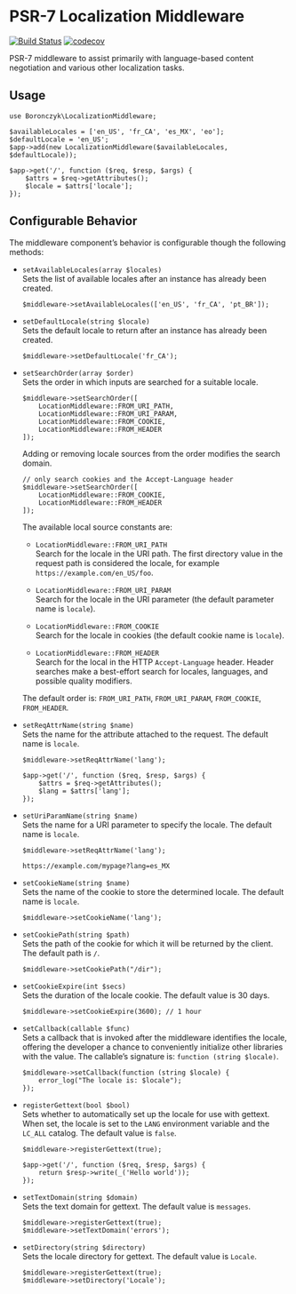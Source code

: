 # PSR-7 Localization Middleware

[![Build Status](https://travis-ci.org/tboronczyk/localization-middleware.svg?branch=master)](https://travis-ci.org/tboronczyk/localization-middleware) [![codecov](https://codecov.io/gh/tboronczyk/localization-middleware/branch/master/graph/badge.svg)](https://codecov.io/gh/tboronczyk/localization-middleware)

PSR-7 middleware to assist primarily with language-based content negotiation
and various other localization tasks.

## Usage

    use Boronczyk\LocalizationMiddleware;

    $availableLocales = ['en_US', 'fr_CA', 'es_MX', 'eo'];
    $defaultLocale = 'en_US';
    $app->add(new LocalizationMiddleware($availableLocales, $defaultLocale));

    $app->get('/', function ($req, $resp, $args) {
        $attrs = $req->getAttributes();
        $locale = $attrs['locale'];
    });

## Configurable Behavior

The middleware component’s behavior is configurable though the following
methods:

  * `setAvailableLocales(array $locales)`  
    Sets the list of available locales after an instance has already been
    created.

        $middleware->setAvailableLocales(['en_US', 'fr_CA', 'pt_BR']);

  * `setDefaultLocale(string $locale)`  
    Sets the default locale to return after an instance has already been
    created.

        $middleware->setDefaultLocale('fr_CA');

  * `setSearchOrder(array $order)`  
    Sets the order in which inputs are searched for a suitable locale.

        $middleware->setSearchOrder([
            LocationMiddleware::FROM_URI_PATH,
            LocationMiddleware::FROM_URI_PARAM,
            LocationMiddleware::FROM_COOKIE,
            LocationMiddleware::FROM_HEADER
        ]);

    Adding or removing locale sources from the order modifies the search
    domain.

        // only search cookies and the Accept-Language header
        $middleware->setSearchOrder([
            LocationMiddleware::FROM_COOKIE,
            LocationMiddleware::FROM_HEADER
        ]);

    The available local source constants are:

    * `LocationMiddleware::FROM_URI_PATH`  
      Search for the locale in the URI path. The first directory value in
      the request path is considered the locale, for example 
      `https://example.com/en_US/foo`.

    * `LocationMiddleware::FROM_URI_PARAM`  
      Search for the locale in the URI parameter (the default parameter name
      is `locale`).

    * `LocationMiddleware::FROM_COOKIE`  
      Search for the locale in cookies (the default cookie name is `locale`).

    * `LocationMiddleware::FROM_HEADER`  
      Search for the local in the HTTP `Accept-Language` header. Header
      searches make a best-effort search for locales, languages, and possible
      quality modifiers.

    The default order is: `FROM_URI_PATH`, `FROM_URI_PARAM`, `FROM_COOKIE`,
    `FROM_HEADER`.

  * `setReqAttrName(string $name)`  
    Sets the name for the attribute attached to the request. The default name
    is `locale`.

        $middleware->setReqAttrName('lang');

        $app->get('/', function ($req, $resp, $args) {
            $attrs = $req->getAttributes();
            $lang = $attrs['lang'];
        });

  * `setUriParamName(string $name)`  
    Sets the name for a URI parameter to specify the locale. The default name
    is `locale`.

        $middleware->setReqAttrName('lang');

        https://example.com/mypage?lang=es_MX

  * `setCookieName(string $name)`  
    Sets the name of the cookie to store the determined locale. The default
    name is `locale`.

        $middleware->setCookieName('lang');

  * `setCookiePath(string $path)`  
    Sets the path of the cookie for which it will be returned by the client.
    The default path is `/`.

        $middleware->setCookiePath("/dir");

  * `setCookieExpire(int $secs)`  
    Sets the duration of the locale cookie. The default value is 30 days.

        $middleware->setCookieExpire(3600); // 1 hour

  * `setCallback(callable $func)`  
    Sets a callback that is invoked after the middleware identifies the locale,
    offering the developer a chance to conveniently initialize other libraries 
    with the value. The callable’s signature is: `function (string $locale)`.

        $middleware->setCallback(function (string $locale) {
            error_log("The locale is: $locale");
        });
    
  * `registerGettext(bool $bool)`  
    Sets whether to automatically set up the locale for use with gettext.
    When set, the locale is set to the `LANG` environment variable and the
    `LC_ALL` catalog. The default value is `false`.

        $middleware->registerGettext(true);
        
        $app->get('/', function ($req, $resp, $args) {
            return $resp->write(_('Hello world'));
        });

  * `setTextDomain(string $domain)`  
    Sets the text domain for gettext. The default value is `messages`.

        $middleware->registerGettext(true);
        $middleware->setTextDomain('errors');

  * `setDirectory(string $directory)`  
    Sets the locale directory for gettext. The default value is `Locale`.

        $middleware->registerGettext(true);
        $middleware->setDirectory('Locale');
